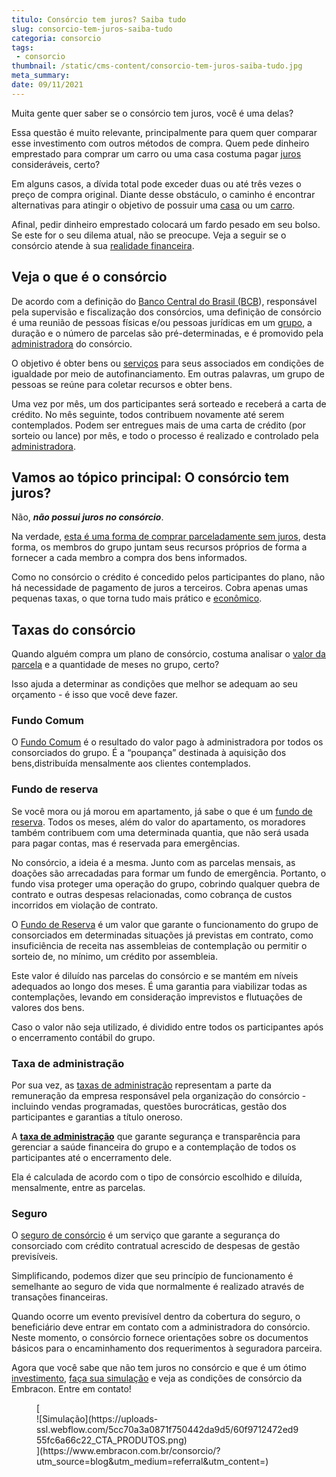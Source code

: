 ```yaml
---
titulo: Consórcio tem juros? Saiba tudo
slug: consorcio-tem-juros-saiba-tudo
categoria: consorcio
tags:
 - consorcio
thumbnail: /static/cms-content/consorcio-tem-juros-saiba-tudo.jpg
meta_summary: 
date: 09/11/2021
---
```

Muita gente quer saber se o consórcio tem juros, você é uma delas?

Essa questão é muito relevante, principalmente para quem quer comparar esse investimento com outros métodos de compra. Quem pede dinheiro emprestado para comprar um carro ou uma casa costuma pagar [juros](https://www.embracon.com.br/blog/como-os-juros-afetam-a-sua-vida) consideráveis, certo?

Em alguns casos, a dívida total pode exceder duas ou até três vezes o preço de compra original. Diante desse obstáculo, o caminho é encontrar alternativas para atingir o objetivo de possuir uma [casa](https://www.embracon.com.br/blog/como-gerar-renda-com-um-imovel) ou um [carro](https://www.embracon.com.br/blog/dicas-na-hora-de-comprar-o-seu-primeiro-carro).

Afinal, pedir dinheiro emprestado colocará um fardo pesado em seu bolso. Se este for o seu dilema atual, não se preocupe. Veja a seguir se o consórcio atende à sua [realidade financeira](https://www.embracon.com.br/blog/7-dicas-para-comecar-a-sua-organizacao-financeira).

Veja o que é o consórcio 
-------------------------

De acordo com a definição do [Banco Central do Brasil (BCB](https://www.bcb.gov.br/)), responsável pela supervisão e fiscalização dos consórcios, uma definição de consórcio é uma reunião de pessoas físicas e/ou pessoas jurídicas em um [grupo](https://www.embracon.com.br/conhecaoconsorcio/o-que-e-um-grupo-de-consorcio), a duração e o número de parcelas são pré-determinadas, e é promovido pela [administradora](https://www.embracon.com.br/conhecaoconsorcio/o-que-e-uma-administradora-de-consorcio) do consórcio.

O objetivo é obter bens ou [serviços](https://www.embracon.com.br/blog/tudo-que-voce-pode-fazer-com-o-consorcio-de-servicos) para seus associados em condições de igualdade por meio de autofinanciamento. Em outras palavras, um grupo de pessoas se reúne para coletar recursos e obter bens.

Uma vez por mês, um dos participantes será sorteado e receberá a carta de crédito. No mês seguinte, todos contribuem novamente até serem contemplados. Podem ser entregues mais de uma carta de crédito (por sorteio ou lance) por mês, e todo o processo é realizado e controlado pela [administradora](https://www.embracon.com.br/blog/como-escolher-uma-administradora-de-consorcio).

Vamos ao tópico principal: O consórcio tem juros? 
--------------------------------------------------

Não, ***não possui juros no consórcio***.

Na verdade, [esta é uma forma de comprar parceladamente sem juros](https://www.embracon.com.br/blog/parcela-de-consorcio-tem-juros), desta forma, os membros do grupo juntam seus recursos próprios de forma a fornecer a cada membro a compra dos bens informados.

Como no consórcio o crédito é concedido pelos participantes do plano, não há necessidade de pagamento de juros a terceiros. Cobra apenas umas pequenas taxas, o que torna tudo mais prático e [econômico](https://www.embracon.com.br/blog/afinal-quais-sao-os-carros-mais-economicos-do-mercado).

Taxas do consórcio 
-------------------

Quando alguém compra um plano de consórcio, costuma analisar o [valor da parcela](https://www.embracon.com.br/blog/qual-o-valor-ideal-da-parcela-mensal-de-um-consorcio) e a quantidade de meses no grupo, certo?

Isso ajuda a determinar as condições que melhor se adequam ao seu orçamento - é isso que você deve fazer.

### Fundo Comum 

O [Fundo Comum](https://www.embracon.com.br/blog/o-que-e-o-fundo-comum-no-consorcio) é o resultado do valor pago à administradora por todos os consorciados do grupo. É a “poupança” destinada à aquisição dos bens,distribuída mensalmente aos clientes contemplados.

### Fundo de reserva 

Se você mora ou já morou em apartamento, já sabe o que é um [fundo de reserva](https://www.embracon.com.br/blog/o-que-e-e-como-funciona-o-fundo-de-reserva). Todos os meses, além do valor do apartamento, os moradores também contribuem com uma determinada quantia, que não será usada para pagar contas, mas é reservada para emergências.

No consórcio, a ideia é a mesma. Junto com as parcelas mensais, as doações são arrecadadas para formar um fundo de emergência. Portanto, o fundo visa proteger uma operação do grupo, cobrindo qualquer quebra de contrato e outras despesas relacionadas, como cobrança de custos incorridos em violação de contrato.

O [Fundo de Reserva](https://www.embracon.com.br/conhecaoconsorcio/o-que-e-fundo-de-reserva) é um valor que garante o funcionamento do grupo de consorciados em determinadas situações já previstas em contrato, como insuficiência de receita nas assembleias de contemplação ou permitir o sorteio de, no mínimo, um crédito por assembleia.

Este valor é diluído nas parcelas do consórcio e se mantém em níveis adequados ao longo dos meses. É uma garantia para viabilizar todas as contemplações, levando em consideração imprevistos e flutuações de valores dos bens.

Caso o valor não seja utilizado, é dividido entre todos os participantes após o encerramento contábil do grupo.

### Taxa de administração 

Por sua vez, as [taxas de administração](https://www.embracon.com.br/blog/o-que-e-a-taxa-de-administracao-do-consorcio) representam a parte da remuneração da empresa responsável pela organização do consórcio - incluindo vendas programadas, questões burocráticas, gestão dos participantes e garantias a título oneroso.

A [**taxa de administração**](https://www.embracon.com.br/blog/como-funciona-a-taxa-de-administracao-de-um-consorcio) que garante segurança e transparência para gerenciar a saúde financeira do grupo e a contemplação de todos os participantes até o encerramento dele.

Ela é calculada de acordo com o tipo de consórcio escolhido e diluída, mensalmente, entre as parcelas.

### Seguro 

O [seguro de consórcio](https://www.embracon.com.br/blog/seguro-de-consorcio-quando-vale-a-pena) é um serviço que garante a segurança do consorciado com crédito contratual acrescido de despesas de gestão previsíveis.

Simplificando, podemos dizer que seu princípio de funcionamento é semelhante ao seguro de vida que normalmente é realizado através de transações financeiras.

Quando ocorre um evento previsível dentro da cobertura do seguro, o beneficiário deve entrar em contato com a administradora do consórcio. Neste momento, o consórcio fornece orientações sobre os documentos básicos para o encaminhamento dos requerimentos à seguradora parceira.

Agora que você sabe que não tem juros no consórcio e que é um ótimo [investimento](https://www.embracon.com.br/tag/consorcio-e-investimento), [faça sua simulação](https://www.embracon.com.br/consorcio/?utm_source=blog&utm_medium=referral&utm_content=) e veja as condições de consórcio da Embracon. Entre em contato!

<figure class="w-richtext-figure-type-image w-richtext-align-center">[<div>![Simulação](https://uploads-ssl.webflow.com/5cc70a3a0871f750442da9d5/60f9712472ed955fc6a66c22_CTA_PRODUTOS.png)</div>](https://www.embracon.com.br/consorcio/?utm_source=blog&utm_medium=referral&utm_content=)</figure>

